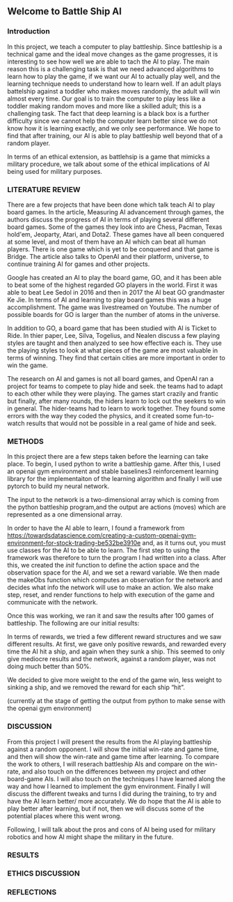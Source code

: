 ## Welcome to Battle Ship AI

### Introduction

In this project, we teach a computer to play battleship. Since battleship is a technical game and the ideal move changes as the game progresses, it is interesting to see how well we are able to tach the AI to play. The main reason this is a challenging task is that we need advanced algorithms to learn how to play the game, if we want our AI to actually play well, and the learning technique needs to understand how to learn well. If an adult plays battelship against a toddler who makes moves randomly, the adult will win almost every time. Our goal is to train the computer to play less like a toddler making random moves and more like a skilled adult; this is a challenging task. The fact that deep learning is a black box is a further difficulty since we cannot help the computer learn better since we do not know how it is learning exactly, and we only see performance. We hope to find that after training, our AI is able to play battleship well beyond that of a random player.

In terms of an ethical extension, as battlehsip is a game that mimicks a military procedure, we talk about some of the ethical implications of AI being used for military purposes.

### LITERATURE REVIEW

There are a few projects that have been done which talk teach AI to play board games. In the article, Measuring AI advancement through games, the authors discuss the progress of AI in terms of playing several different board games. Some of the games they look into are Chess, Pacman, Texas hold'em, Jeoparty, Atari, and Dota2. These games have all been conquered at some level, and most of them have an AI which can beat all human players. There is one game which is yet to be conquered and that game is Bridge. The article also talks to OpenAI and their platform, universe, to continue training AI for games and other projects.

Google has created an AI to play the board game, GO, and it has been able to beat some of the highest regarded GO players in the world. First it was able to beat Lee Sedol in 2016 and then in 2017 the AI beat GO grandmaster Ke Jie. In terms of AI and learning to play board games this was a huge accomplishment. The game was livestreamed on Youtube. The number of possible boards for GO is larger than the number of atoms in the universe.

In addition to GO, a board game that has been studied with AI is Ticket to Ride. In thier paper, Lee, Silva, Togelius, and Nealen discuss a few playing styles are taught and then analyzed to see how effective each is. They use the playing styles to look at what pieces of the game are most valuable in terms of winning. They find that certain cities are more important in order to win the game.

The research on AI and games is not all board games, and OpenAI ran a project for teams to compete to play hide and seek. the teams had to adapt to each other while they were playing. The games start crazily and frantic but finally, after many rounds, the hiders learn to lock out the seekers to win in general. The hider-teams had to learn to work together. They found some errors with the way they coded the physics, and it created some fun-to-watch results that would not be possible in a real game of hide and seek.

### METHODS

In this project there are a few steps taken before the learning can take place. To begin, I used python to write a battleship game. After this, I used an openai gym environment and stable baselines3 reinforcement learning library for the implementaiton of the learning algorithm and finally I will use pytorch to build my neural network. 

The input to the network is a two-dimensional array which is coming from the python battleship program,and the output are actions (moves) which are represented as a one dimensional array. 

In order to have the AI able to learn, I found a framework from https://towardsdatascience.com/creating-a-custom-openai-gym-environment-for-stock-trading-be532be3910e and, as it turns out, you must use classes for the AI to be able to learn. The first step to using the framework was therefore to turn the program I had written into a class. After this, we created the _init_ function to define the action space and the observation space for the AI, and we set a reward variable. We then made the makeObs function which computes an observation for the network and decides what info the network will use to make an action. We also make step, reset, and render functions to help with execution of the game and communicate with the network.

Once this was working, we ran it and saw the results after 100 games of battleship. The following are our initial results:


In terms of rewards, we tried a few different reward structures and we saw different results. At first, we gave only positive rewards, and rewarded every time the AI hit a ship, and again when they sunk a ship. This seemed to only give mediocre results and the network, against a random player, was not doing much better than 50%.

We decided to give more weight to the end of the game win, less weight to sinking a ship, and we removed the reward for each ship “hit”. 

(currently at the stage of getting the output from python to make sense with the openai gym environment)

### DISCUSSION

From this project I will present the results from the AI playing battleship against a random opponent. I will show the initial win-rate and game time, and then will show the win-rate and game time after learning. To compare the work to others, I will reserach battleship AIs and compare on the win-rate, and also touch on the differences between my project and other board-game AIs. I will also touch on the techniques I have learned along the way and how I learned to implement the gym environment. Finally I will discuss the different tweaks and turns I did during the training, to try and have the AI learn better/ more accurately. We do hope that the AI is able to play better after learning, but if not, then we will discuss some of the potential places where this went wrong. 

Following, I will talk about the pros and cons of AI being used for military robotics and how AI might shape the military in the future. 

### RESULTS


### ETHICS DISCUSSION


### REFLECTIONS
